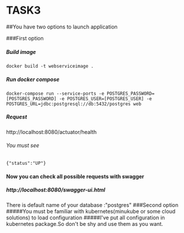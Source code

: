 # TASK3

##You have two options to launch application

###First option
##### Build image 

```
docker build -t webserviceimage .
```

##### Run docker compose

```
docker-compose run --service-ports -e POSTGRES_PASSWORD=[POSTGRES_PASSWORD] -e POSTGRES_USER=[POSTGRES_USER] -e POSTGRES_URL=jdbc:postgresql://db:5432/postgres web
```
##### Request
http://localhost:8080/actuator/health
###### You must see
```
{"status":"UP"}
```
#### Now you can check all possible requests with swagger

##### http://localhost:8080/swagger-ui.html


There is default name of your database :"postgres"
###Second option
#####You must be familiar with kubernetes(minukube or some cloud solutions) to load configuration
#####I've put all configuration in kubernetes package.So don't be shy and use them as you want.




